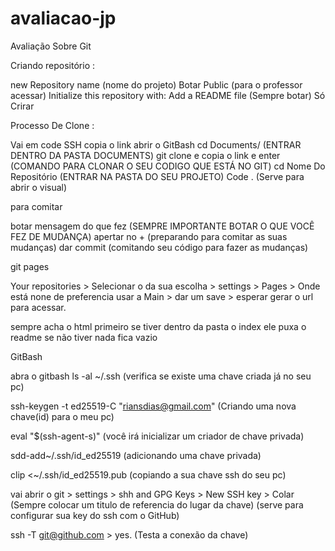 # avaliacao-jp
Avaliação Sobre Git

Criando repositório :

new
Repository name (nome do projeto)
Botar Public (para o professor acessar)
Initialize this repository with:
Add a README file     (Sempre botar)
Só Crirar

Processo De Clone :

Vai em code 
SSH 
copia o link
abrir o GitBash
cd Documents/ (ENTRAR DENTRO DA PASTA DOCUMENTS)
git clone e copia o link e enter  (COMANDO PARA CLONAR O SEU CODIGO QUE ESTÁ NO GIT)
cd Nome Do Repositório (ENTRAR NA PASTA DO SEU PROJETO)
Code . (Serve para abrir o visual)

para comitar

botar mensagem do que fez (SEMPRE IMPORTANTE BOTAR O QUE VOCÊ FEZ DE MUDANÇA)
apertar no + (preparando para comitar as suas mudanças)
dar commit  (comitando seu código para fazer as mudanças)



git pages

Your repositories > Selecionar o da sua escolha > settings > Pages > Onde está none de preferencia usar a Main > dar um save > esperar gerar o url para acessar.

sempre acha o html primeiro se tiver dentro da pasta o index ele puxa o readme
se não tiver nada fica vazio

GitBash

abra o gitbash
ls -al ~/.ssh (verifica se existe uma chave criada já no seu pc)

ssh-keygen -t ed25519-C "riansdias@gmail.com" (Criando uma nova chave(id) para o meu pc)

eval "$(ssh-agent-s)" (você irá inicializar um criador de chave privada)

sdd-add~/.ssh/id_ed25519 (adicionando uma chave privada)

clip <~/.ssh/id_ed25519.pub (copiando a sua chave ssh do seu pc)

vai abrir o git > settings > shh and GPG Keys > New SSH key > Colar (Sempre colocar um titulo de referencia do lugar da chave) (serve para configurar sua key do ssh com o GitHub)

ssh -T git@github.com > yes. (Testa a conexão da chave)





